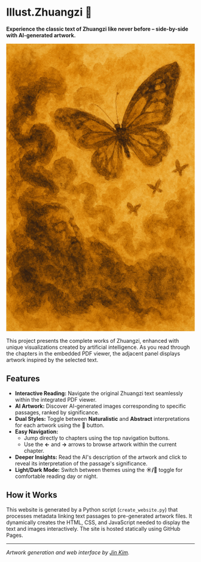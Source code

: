 # Illust.Zhuangzi 🦋

**Experience the classic text of Zhuangzi like never before – side-by-side with AI-generated artwork.**

![Butterfly Dream](butterfly_dream.png)

This project presents the complete works of Zhuangzi, enhanced with unique visualizations created by artificial intelligence. As you read through the chapters in the embedded PDF viewer, the adjacent panel displays artwork inspired by the selected text.

## Features

* **Interactive Reading:** Navigate the original Zhuangzi text seamlessly within the integrated PDF viewer.
* **AI Artwork:** Discover AI-generated images corresponding to specific passages, ranked by significance.
* **Dual Styles:** Toggle between **Naturalistic** and **Abstract** interpretations for each artwork using the **🦋** button.
* **Easy Navigation:**
  * Jump directly to chapters using the top navigation buttons.
  * Use the **←** and **→** arrows to browse artwork within the current chapter.
* **Deeper Insights:** Read the AI's description of the artwork and click to reveal its interpretation of the passage's significance.
* **Light/Dark Mode:** Switch between themes using the **☀️/🌙** toggle for comfortable reading day or night.

## How it Works

This website is generated by a Python script (`create_website.py`) that processes metadata linking text passages to pre-generated artwork files. It dynamically creates the HTML, CSS, and JavaScript needed to display the text and images interactively. The site is hosted statically using GitHub Pages.

---

*Artwork generation and web interface by [Jin Kim](https://www.linkedin.com/in/jinkim2).*
